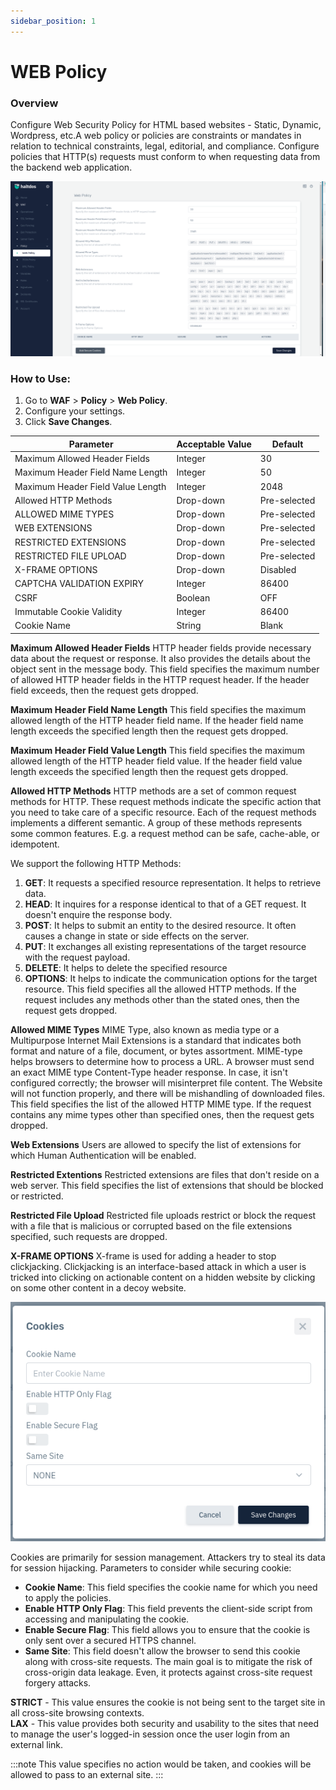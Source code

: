 ```yaml
---
sidebar_position: 1
---
```

# WEB Policy



### Overview

Configure Web Security Policy for HTML based websites - Static, Dynamic, Wordpress, etc.A web policy or policies are constraints or mandates in relation to technical constraints, legal, editorial, and compliance. Configure policies that HTTP(s) requests must conform to when requesting data from the backend web application.
   
![Web Policy](/img/ce-waf/docs/web_policy2.png)

### How to Use:
1. Go to **WAF** > **Policy** > **Web Policy**.
2. Configure your settings.
3. Click **Save Changes**.

| Parameter                         | Acceptable Value | Default      |
|-----------------------------------|------------------|--------------|
| Maximum Allowed Header Fields     | Integer          | 30           |
| Maximum Header Field Name Length  | Integer          | 50           |
| Maximum Header Field Value Length | Integer          | 2048         |
| Allowed HTTP Methods              | Drop-down        | Pre-selected |
| ALLOWED MIME TYPES                | Drop-down        | Pre-selected |
| WEB EXTENSIONS                    | Drop-down        | Pre-selected |
| RESTRICTED EXTENSIONS             | Drop-down        | Pre-selected |
| RESTRICTED FILE UPLOAD            | Drop-down        | Pre-selected |
| X-FRAME OPTIONS                   | Drop-down        | Disabled     |
| CAPTCHA VALIDATION EXPIRY         | Integer          | 86400        |
| CSRF                              | Boolean          | OFF          |
| Immutable Cookie Validity         | Integer          | 86400        |
| Cookie Name                       | String           | Blank        |

**Maximum Allowed Header Fields**
HTTP header fields provide necessary data about the request or response. It also provides the details about the object sent in the message body.
This field specifies the maximum number of allowed HTTP header fields in the HTTP request header. If the header field exceeds, then the request gets dropped.

**Maximum Header Field Name Length**
This field specifies the maximum allowed length of the HTTP header field name. If the header field name length exceeds the specified length then the request gets dropped.

**Maximum Header Field Value Length**
This field specifies the maximum allowed length of the HTTP header field value. If the header field value length exceeds the specified length then the request gets dropped.

**Allowed HTTP Methods**
HTTP methods are a set of common request methods for HTTP. These request methods indicate the specific action that you need to take care of a specific resource. Each of the request methods implements a different semantic. A group of these methods represents some common features. E.g. a request method can be safe, cache-able, or idempotent.  

We support the following HTTP Methods:  
1. **GET**:  It requests a specified resource representation. It helps to retrieve data.
2. **HEAD**:  It inquires for a response identical to that of a GET request. It doesn't enquire the response body.
3. **POST**:  It helps to submit an entity to the desired resource. It often causes a change in state or side effects on the server.
4. **PUT**:  It exchanges all existing representations of the target resource with the request payload.
5. **DELETE**:  It helps to delete the specified resource
6. **OPTIONS**:  It helps to indicate the communication options for the target resource.
This field specifies all the allowed HTTP methods. If the request includes any methods other than the stated ones, then the request gets dropped.

**Allowed MIME Types**
MIME Type, also known as media type or a Multipurpose Internet Mail Extensions is a standard that indicates both format and nature of a file, document, or bytes assortment.
MIME-type helps browsers to determine how to process a URL. A browser must send an exact MIME type Content-Type header response. In case, it isn't configured correctly; the browser will misinterpret file content. The Website will not function properly, and there will be mishandling of downloaded files.
This field specifies the list of the allowed HTTP MIME type. If the request contains any mime types other than specified ones, then the request gets dropped.

**Web Extensions**
Users are allowed to specify the list of extensions for which Human Authentication will be enabled.

**Restricted Extentions**
Restricted extensions are files that don't reside on a web server. This field specifies the list of extensions that should be blocked or restricted.

**Restricted File Upload**
Restricted file uploads restrict or block the request with a file that is malicious or corrupted based on the file extensions specified, such requests are dropped.

**X-FRAME OPTIONS**
X-frame is used for adding a header to stop clickjacking. Clickjacking is an interface-based attack in which a user is tricked into clicking on actionable content on a hidden website by clicking on some other content in a decoy website.


![Web Policy](/img/ce-waf/docs/web_policy4.png)

Cookies are primarily for session management. Attackers try to steal its data for session hijacking. Parameters to consider while securing cookie:  
 - **Cookie Name**: This field specifies the cookie name for which you need to apply the policies.  
 - **Enable HTTP Only Flag**: This field prevents the client-side script from accessing and manipulating the cookie.  
 - **Enable Secure Flag**: This field allows you to ensure that the cookie is only sent over a secured HTTPS channel.  
 - **Same Site**: This field doesn't allow the browser to send this cookie along with cross-site requests. The main goal is to mitigate the risk of cross-origin data leakage. Even, it protects against cross-site request forgery attacks.  

**STRICT** - This value ensures the cookie is not being sent to the target site in all cross-site browsing contexts.  
**LAX** - This value provides both security and usability to the sites that need to manage the user's logged-in session once the user login from an external link.

:::note
This value specifies no action would be taken, and cookies will be allowed to pass to an external site.
:::